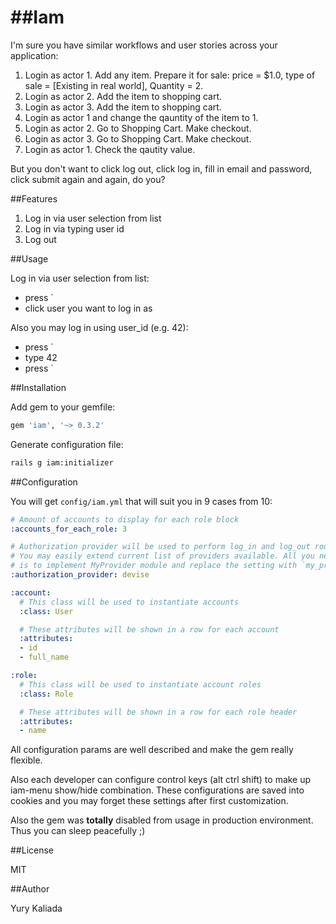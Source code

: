 ##Iam
===

I'm sure you have similar workflows and user stories across your application:

1. Login as actor 1. Add any item. Prepare it for sale: price = $1.0, type of sale = [Existing in real world], Quantity = 2.
2. Login as actor 2. Add the item to shopping cart.
3. Login as actor 3. Add the item to shopping cart.
4. Login as actor 1 and change the qauntity of the item to 1.
5. Login as actor 2. Go to Shopping Cart. Make checkout.
6. Login as actor 3. Go to Shopping Cart. Make checkout.
7. Login as actor 1. Check the qautity value.

But you don't want to click log out, click log in, fill in email and password, click submit again and again, do you?

##Features

1. Log in via user selection from list
2. Log in via typing user id
3. Log out

##Usage

Log in via user selection from list:

* press `
* click user you want to log in as

Also you may log in using user_id (e.g. 42):

* press `
* type 42
* press `

##Installation

Add gem to your gemfile:

```ruby
gem 'iam', '~> 0.3.2'
```

Generate configuration file:

```bash
rails g iam:initializer
```

##Configuration

You will get `config/iam.yml` that will suit you in 9 cases from 10:

```yml
# Amount of accounts to display for each role block
:accounts_for_each_role: 3

# Authorization provider will be used to perform log_in and log_out routines.
# You may easily extend current list of providers available. All you need
# is to implement MyProvider module and replace the setting with `my_provider` value
:authorization_provider: devise

:account:
  # This class will be used to instantiate accounts
  :class: User

  # These attributes will be shown in a row for each account
  :attributes:
  - id
  - full_name

:role:
  # This class will be used to instantiate account roles
  :class: Role

  # These attributes will be shown in a row for each role header
  :attributes:
  - name
```

All configuration params are well described and make the gem really flexible.

Also each developer can configure control keys (alt ctrl shift) to make up iam-menu show/hide combination.
These configurations are saved into cookies and you may forget these settings after first customization.

Also the gem was __totally__ disabled from usage in production environment. Thus you can sleep peaсefully ;)

##License

MIT

##Author

Yury Kaliada
